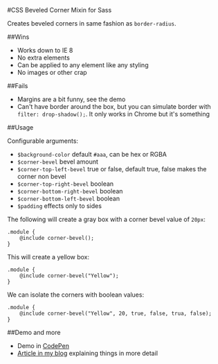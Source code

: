 #CSS Beveled Corner Mixin for Sass

Creates beveled corners in same fashion as `border-radius`.

##Wins

- Works down to IE 8
- No extra elements
- Can be applied to any element like any styling
- No images or other crap

##Fails

- Margins are a bit funny, see the demo
- Can't have border around the box, but you can simulate border with `filter: drop-shadow();`. It only works in Chrome but it's something

##Usage

Configurable arguments:

- `$background-color` default `#aaa`, can be hex or RGBA
- `$corner-bevel` bevel amount
- `$corner-top-left-bevel` true or false, default true, false makes the corner non bevel
- `$corner-top-right-bevel` boolean
- `$corner-bottom-right-bevel` boolean
- `$corner-bottom-left-bevel` boolean
- `$padding` effects only to sides

The following will create a gray box with a corner bevel value of `20px`:

    .module {
        @include corner-bevel();
    }

This will create a yellow box:

    .module {
        @include corner-bevel("Yellow");
    }

We can isolate the corners with boolean values:

    .module {
        @include corner-bevel("Yellow", 20, true, false, trua, false);
    }

##Demo and more

- Demo in [CodePen](http://codepen.io/hilja/pen/rhlwG)
- [Article in my blog](http://clubmate.fi/css-beveled-co…2-a-sass-mixin/) explaining things in more detail